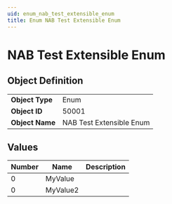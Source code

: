 ```yaml
---
uid: enum_nab_test_extensible_enum
title: Enum NAB Test Extensible Enum
---
```

# NAB Test Extensible Enum

## Object Definition

<table>
<tr><td><b>Object Type</b></td><td>Enum</td></tr>
<tr><td><b>Object ID</b></td><td>50001</td></tr>
<tr><td><b>Object Name</b></td><td>NAB Test Extensible Enum</td></tr>
</table>

## Values

| Number | Name | Description |
| ---- | ------- | ----------- |
| 0 | MyValue |  |
| 0 | MyValue2 |  |
